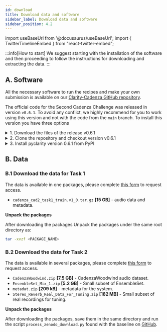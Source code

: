 ```yaml
---
id: download
title: Download data and software
sidebar_label: Download data and software
sidebar_position: 4.2
---
```

import useBaseUrl from '@docusaurus/useBaseUrl';
import { TwitterTimelineEmbed } from "react-twitter-embed";

:::info[How to start]
We suggest starting with the installation of the software and then proceeding to follow the instructions for downloading and extracting the data.
:::

## A. Software

All the necessary software to run the recipes and make your own submission is available on our [Clarity-Cadenza
GitHub repository](https://github.com/claritychallenge/clarity).

The official code for the Second Cadenza Challenge was released in version `v0.6.1`.
To avoid any conflict, we highly recommend for you to work using this version and
not with the code from the `main` branch. To install this version you have three options

<details>
  <summary>1. Download the files of the release v0.6.1</summary>

* download from https://github.com/claritychallenge/clarity/releases/tag/v0.6.1
* unpacked the package

From inside the directory, run:

```bash
pip install -e .
```

</details>

<details>
  <summary>2. Clone the repository and checkout version v0.6.1</summary>

```bash
git clone https://github.com/claritychallenge/clarity.git
git checkout tags/v0.6.1

cd clarity
pip install -e .
```
</details>

<details>
  <summary>3. Install pyclarity version 0.6.1 from PyPI</summary>

```bash
pip install pyclarity==0.6.1
```

</details>

## B. Data

### B.1 Download the data for Task 1

The data is available in one packages, please complete [this form](https://forms.gle/p6qQGydbpnJ1ESjC6) to request access.

* `cadenza_cad2_task1_train.v1_0.tar.gz` **[15 GB]** - audio data and metadata.

**Unpack the packages**

After downloading the packages
Unpack the packages under the same root directory as:

```bash
tar -xvzf <PACKAGE_NAME>
```

### B.2 Download the data for Task 2

The data is available in several packages, please complete [this form](https://forms.gle/CtBJNRAmmsrXptAj7) to request access.

* `CadenzaWoodwind.zip` **[7.5 GB]** - CadenzaWoodwind audio dataset.
* `EnsembleSet_Mix_1.zip` **[5.2 GB]** - Small subset of EnsembleSet.
* `metadat.zip` **[209 kB]** - metadata for the system.
* `Stereo_Reverb_Real_Data_For_Tuning.zip` **[182 MB]** - Small subset of real recordings for tuning.

**Unpack the packages**

After downloading the packages, save them in the same directory
and run the script `process_zenodo_download.py` found with the baseline on [GitHub](https://github.com/claritychallenge/clarity).
